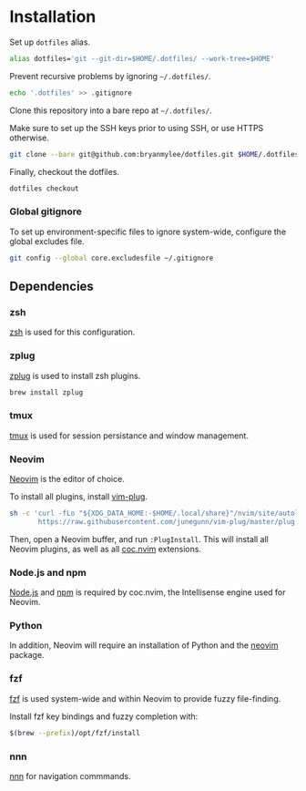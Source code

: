 # Installation

Set up `dotfiles` alias.

```bash
alias dotfiles='git --git-dir=$HOME/.dotfiles/ --work-tree=$HOME'
```

Prevent recursive problems by ignoring `~/.dotfiles/`.

```bash
echo '.dotfiles' >> .gitignore
```

Clone this repository into a bare repo at `~/.dotfiles/`.

Make sure to set up the SSH keys prior to using SSH, or use HTTPS otherwise.

```bash
git clone --bare git@github.com:bryanmylee/dotfiles.git $HOME/.dotfiles
```

Finally, checkout the dotfiles.

```bash
dotfiles checkout
```

### Global gitignore

To set up environment-specific files to ignore system-wide, configure the global excludes file.

```bash
git config --global core.excludesfile ~/.gitignore
```

## Dependencies

### zsh

[zsh](http://zsh.sourceforge.net) is used for this configuration.

### zplug

[zplug](https://github.com/zplug/zplug) is used to install zsh plugins.

```sh
brew install zplug
```

### tmux

[tmux](https://github.com/tmux/tmux/wiki) is used for session persistance and window management.

### Neovim

[Neovim](https://neovim.io) is the editor of choice.

To install all plugins, install [vim-plug](https://github.com/junegunn/vim-plug).

```sh
sh -c 'curl -fLo "${XDG_DATA_HOME:-$HOME/.local/share}"/nvim/site/autoload/plug.vim --create-dirs \
       https://raw.githubusercontent.com/junegunn/vim-plug/master/plug.vim'
```

Then, open a Neovim buffer, and run `:PlugInstall`. This will install all Neovim plugins, as well as all [coc.nvim](https://github.com/neoclide/coc.nvim) extensions.

### Node.js and npm

[Node.js](https://nodejs.org/en/) and [npm](https://www.npmjs.com) is required by coc.nvim, the Intellisense engine used for Neovim.

### Python

In addition, Neovim will require an installation of Python and the [neovim](https://pypi.org/project/neovim/) package.

### fzf

[fzf](https://github.com/junegunn/fzf) is used system-wide and within Neovim to provide fuzzy file-finding.

Install fzf key bindings and fuzzy completion with:

```sh
$(brew --prefix)/opt/fzf/install
```

### nnn

[nnn](https://github.com/jarun/nnn) for navigation commmands.

